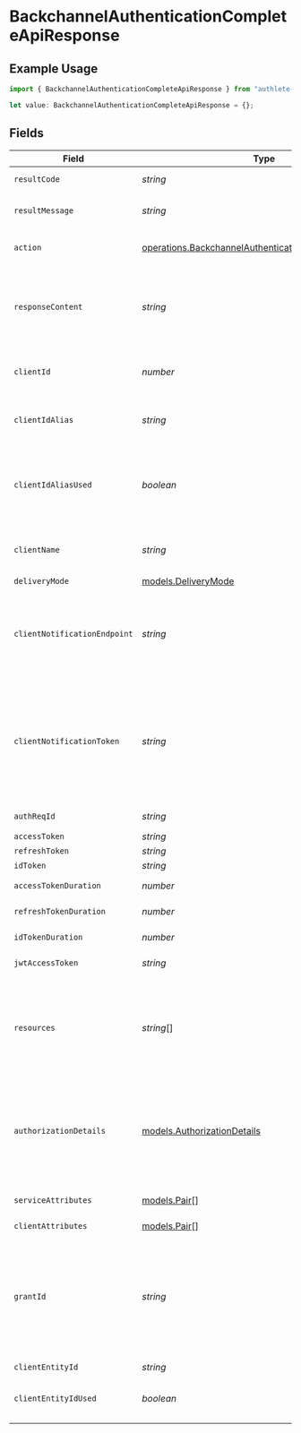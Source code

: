 # BackchannelAuthenticationCompleteApiResponse

## Example Usage

```typescript
import { BackchannelAuthenticationCompleteApiResponse } from "authlete-typescript-sdk/models/operations";

let value: BackchannelAuthenticationCompleteApiResponse = {};
```

## Fields

| Field                                                                                                                                                                                                                                                                              | Type                                                                                                                                                                                                                                                                               | Required                                                                                                                                                                                                                                                                           | Description                                                                                                                                                                                                                                                                        |
| ---------------------------------------------------------------------------------------------------------------------------------------------------------------------------------------------------------------------------------------------------------------------------------- | ---------------------------------------------------------------------------------------------------------------------------------------------------------------------------------------------------------------------------------------------------------------------------------- | ---------------------------------------------------------------------------------------------------------------------------------------------------------------------------------------------------------------------------------------------------------------------------------- | ---------------------------------------------------------------------------------------------------------------------------------------------------------------------------------------------------------------------------------------------------------------------------------- |
| `resultCode`                                                                                                                                                                                                                                                                       | *string*                                                                                                                                                                                                                                                                           | :heavy_minus_sign:                                                                                                                                                                                                                                                                 | The code which represents the result of the API call.                                                                                                                                                                                                                              |
| `resultMessage`                                                                                                                                                                                                                                                                    | *string*                                                                                                                                                                                                                                                                           | :heavy_minus_sign:                                                                                                                                                                                                                                                                 | A short message which explains the result of the API call.                                                                                                                                                                                                                         |
| `action`                                                                                                                                                                                                                                                                           | [operations.BackchannelAuthenticationCompleteApiAction](../../models/operations/backchannelauthenticationcompleteapiaction.md)                                                                                                                                                     | :heavy_minus_sign:                                                                                                                                                                                                                                                                 | The next action that the authorization server implementation should take.<br/>                                                                                                                                                                                                     |
| `responseContent`                                                                                                                                                                                                                                                                  | *string*                                                                                                                                                                                                                                                                           | :heavy_minus_sign:                                                                                                                                                                                                                                                                 | The content that the authorization server implementation is to return to the client<br/>application. Its format varies depending on the value of `action` parameter.<br/>                                                                                                          |
| `clientId`                                                                                                                                                                                                                                                                         | *number*                                                                                                                                                                                                                                                                           | :heavy_minus_sign:                                                                                                                                                                                                                                                                 | The client ID of the client application that has made the backchannel authentication<br/>request.<br/>                                                                                                                                                                             |
| `clientIdAlias`                                                                                                                                                                                                                                                                    | *string*                                                                                                                                                                                                                                                                           | :heavy_minus_sign:                                                                                                                                                                                                                                                                 | The client ID alias of the client application that has made the backchannel authentication<br/>request.<br/>                                                                                                                                                                       |
| `clientIdAliasUsed`                                                                                                                                                                                                                                                                | *boolean*                                                                                                                                                                                                                                                                          | :heavy_minus_sign:                                                                                                                                                                                                                                                                 | `true` if the value of the client_id request parameter included in the backchannel<br/>authentication request is the client ID alias. `false` if the value is the original<br/>numeric client ID.<br/>                                                                             |
| `clientName`                                                                                                                                                                                                                                                                       | *string*                                                                                                                                                                                                                                                                           | :heavy_minus_sign:                                                                                                                                                                                                                                                                 | The name of the client application which has made the backchannel authentication request.<br/>                                                                                                                                                                                     |
| `deliveryMode`                                                                                                                                                                                                                                                                     | [models.DeliveryMode](../../models/deliverymode.md)                                                                                                                                                                                                                                | :heavy_minus_sign:                                                                                                                                                                                                                                                                 | N/A                                                                                                                                                                                                                                                                                |
| `clientNotificationEndpoint`                                                                                                                                                                                                                                                       | *string*                                                                                                                                                                                                                                                                           | :heavy_minus_sign:                                                                                                                                                                                                                                                                 | The client notification endpoint to which a notification needs to be sent. This corresponds<br/>to the `client_notification_endpoint` metadata of the client application.<br/>                                                                                                     |
| `clientNotificationToken`                                                                                                                                                                                                                                                          | *string*                                                                                                                                                                                                                                                                           | :heavy_minus_sign:                                                                                                                                                                                                                                                                 | The client notification token which needs to be embedded as a Bearer token in the Authorization<br/>header in the notification. This is the value of the `client_notification_token` request<br/>parameter included in the backchannel authentication request.<br/>                |
| `authReqId`                                                                                                                                                                                                                                                                        | *string*                                                                                                                                                                                                                                                                           | :heavy_minus_sign:                                                                                                                                                                                                                                                                 | The newly issued authentication request ID.<br/>                                                                                                                                                                                                                                   |
| `accessToken`                                                                                                                                                                                                                                                                      | *string*                                                                                                                                                                                                                                                                           | :heavy_minus_sign:                                                                                                                                                                                                                                                                 | The issued access token.<br/>                                                                                                                                                                                                                                                      |
| `refreshToken`                                                                                                                                                                                                                                                                     | *string*                                                                                                                                                                                                                                                                           | :heavy_minus_sign:                                                                                                                                                                                                                                                                 | The issued refresh token.<br/>                                                                                                                                                                                                                                                     |
| `idToken`                                                                                                                                                                                                                                                                          | *string*                                                                                                                                                                                                                                                                           | :heavy_minus_sign:                                                                                                                                                                                                                                                                 | The issued ID token.<br/>                                                                                                                                                                                                                                                          |
| `accessTokenDuration`                                                                                                                                                                                                                                                              | *number*                                                                                                                                                                                                                                                                           | :heavy_minus_sign:                                                                                                                                                                                                                                                                 | The duration of the access token in seconds.<br/>                                                                                                                                                                                                                                  |
| `refreshTokenDuration`                                                                                                                                                                                                                                                             | *number*                                                                                                                                                                                                                                                                           | :heavy_minus_sign:                                                                                                                                                                                                                                                                 | The duration of the refresh token in seconds.<br/>                                                                                                                                                                                                                                 |
| `idTokenDuration`                                                                                                                                                                                                                                                                  | *number*                                                                                                                                                                                                                                                                           | :heavy_minus_sign:                                                                                                                                                                                                                                                                 | The duration of the ID token in seconds.<br/>                                                                                                                                                                                                                                      |
| `jwtAccessToken`                                                                                                                                                                                                                                                                   | *string*                                                                                                                                                                                                                                                                           | :heavy_minus_sign:                                                                                                                                                                                                                                                                 | The issued access token in JWT format.<br/>                                                                                                                                                                                                                                        |
| `resources`                                                                                                                                                                                                                                                                        | *string*[]                                                                                                                                                                                                                                                                         | :heavy_minus_sign:                                                                                                                                                                                                                                                                 | The resources specified by the `resource` request parameters or by the `resource` property<br/>in the request object. If both are given, the values in the request object should be<br/>set. See "Resource Indicators for OAuth 2.0" for details.<br/>                             |
| `authorizationDetails`                                                                                                                                                                                                                                                             | [models.AuthorizationDetails](../../models/authorizationdetails.md)                                                                                                                                                                                                                | :heavy_minus_sign:                                                                                                                                                                                                                                                                 | The authorization details. This represents the value of the `authorization_details`<br/>request parameter in the preceding device authorization request which is defined in<br/>"OAuth 2.0 Rich Authorization Requests".<br/>                                                      |
| `serviceAttributes`                                                                                                                                                                                                                                                                | [models.Pair](../../models/pair.md)[]                                                                                                                                                                                                                                              | :heavy_minus_sign:                                                                                                                                                                                                                                                                 | The attributes of this service that the client application belongs to.<br/>                                                                                                                                                                                                        |
| `clientAttributes`                                                                                                                                                                                                                                                                 | [models.Pair](../../models/pair.md)[]                                                                                                                                                                                                                                              | :heavy_minus_sign:                                                                                                                                                                                                                                                                 | The attributes of the client.<br/>                                                                                                                                                                                                                                                 |
| `grantId`                                                                                                                                                                                                                                                                          | *string*                                                                                                                                                                                                                                                                           | :heavy_minus_sign:                                                                                                                                                                                                                                                                 | the value of the `grant_id` request parameter of the device authorization request.<br/><br/>The `grant_id` request parameter is defined in<br/>[Grant Management for OAuth 2.0](https://openid.net/specs/fapi-grant-management.html)<br/>, which is supported by Authlete 2.3 and newer versions.<br/> |
| `clientEntityId`                                                                                                                                                                                                                                                                   | *string*                                                                                                                                                                                                                                                                           | :heavy_minus_sign:                                                                                                                                                                                                                                                                 | The entity ID of the client.<br/>                                                                                                                                                                                                                                                  |
| `clientEntityIdUsed`                                                                                                                                                                                                                                                               | *boolean*                                                                                                                                                                                                                                                                          | :heavy_minus_sign:                                                                                                                                                                                                                                                                 | Flag which indicates whether the entity ID of the client was used when the request for the access token was made.<br/>                                                                                                                                                             |